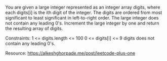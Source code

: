 You are given a large integer represented as an integer array digits, where each digits[i] is the ith digit of the integer. The digits are ordered from most significant to least significant in left-to-right order. The large integer does not contain any leading 0's. Increment the large integer by one and return the resulting array of digits.

Constraints:
1 <= digits.length <= 100
0 <= digits[i] <= 9
digits does not contain any leading 0's.

Resource:
https://alkeshghorpade.me/post/leetcode-plus-one
